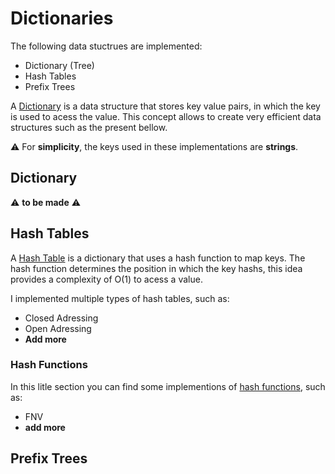 # Dictionaries

The following data stuctrues are implemented:
- Dictionary (Tree)
- Hash Tables
- Prefix Trees

A [Dictionary](https://en.wikipedia.org/wiki/Associative_array) is a data structure that stores key value pairs, in which the key is used to acess the value. This concept allows to create very efficient data structures such as the present bellow.

:warning: For **simplicity**, the keys used in these implementations are **strings**.

## Dictionary

:warning: **to be made** :warning:

## Hash Tables

A [Hash Table](/dictionaries/hash_tables/) is a dictionary that uses a hash function to map keys.
The hash function determines the position in which the key hashs, this idea provides a complexity of O(1) to acess a value.

I implemented multiple types of hash tables, such as:
- Closed Adressing
- Open Adressing
- **Add more**

### Hash Functions

In this litle section you can find some implementions of [hash functions](https://en.wikipedia.org/wiki/Hash_function), such as:
- FNV
- **add more**

## Prefix Trees

